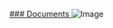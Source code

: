 [### Documents
](https://drive.google.com/drive/folders/1GKdPG60LBvru-e2fMha9NIqRZFCKdvjO)
![Image](https://github.com/user-attachments/assets/80127c9e-17d7-412f-a379-abc8f2e61ad0)
